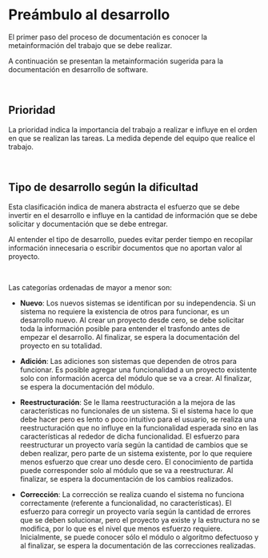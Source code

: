 # Preámbulo al desarrollo

El primer paso del proceso de documentación es conocer la metainformación del trabajo que se debe realizar.

A continuación se presentan la metainformación sugerida para la documentación en desarrollo de software.

<br/>


## Prioridad

La prioridad indica la importancia del trabajo a realizar e influye en el orden en que se realizan las tareas.
La medida depende del equipo que realice el trabajo.

<br/>


## Tipo de desarrollo según la dificultad

Esta clasificación indica de manera abstracta el esfuerzo que se debe invertir en el desarrollo e influye en la cantidad de información que se debe solicitar y documentación que se debe entregar.

Al entender el tipo de desarrollo, puedes evitar perder tiempo en recopilar información innecesaria o escribir documentos que no aportan valor al proyecto.

<br/>

Las categorías ordenadas de mayor a menor son:

- **Nuevo**: Los nuevos sistemas se identifican por su independencia. Si un sistema no requiere la existencia de otros para funcionar, es un desarrollo nuevo. Al crear un proyecto desde cero, se debe solicitar toda la información posible para entender el trasfondo antes de empezar el desarrollo. Al finalizar, se espera la documentación del proyecto en su totalidad.

- **Adición**: Las adiciones son sistemas que dependen de otros para funcionar. Es posible agregar una funcionalidad a un proyecto existente solo con información acerca del módulo que se va a crear. Al finalizar, se espera la documentación del módulo.

- **Reestructuración**: Se le llama reestructuración a la mejora de las características no funcionales de un sistema. Si el sistema hace lo que debe hacer pero es lento o poco intuitivo para el usuario, se realiza una reestructuración que no influye en la funcionalidad esperada sino en las características al rededor de dicha funcionalidad. El esfuerzo para reestructurar un proyecto varía según la cantidad de cambios que se deben realizar, pero parte de un sistema existente, por lo que requiere menos esfuerzo que crear uno desde cero. El conocimiento de partida puede corresponder solo al módulo que se va a reestructurar. Al finalizar, se espera la documentación de los cambios realizados.

- **Corrección**: La corrección se realiza cuando el sistema no funciona correctamente (referente a funcionalidad, no características). El esfuerzo para corregir un proyecto varía según la cantidad de errores que se deben solucionar, pero el proyecto ya existe y la estructura no se modifica, por lo que es el nivel que menos esfuerzo requiere. Inicialmente, se puede conocer sólo el módulo o algoritmo defectuoso y al finalizar, se espera la documentación de las correcciones realizadas.
